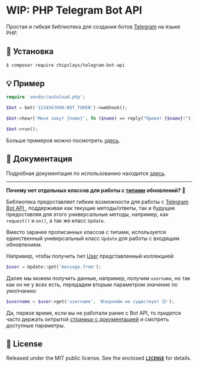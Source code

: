 # WIP: PHP Telegram Bot API

Простая и гибкая библиотека для создания ботов [Telegram](https://telegram.org/) на языке PHP.

## 👷 Установка

```bash
$ composer require chipslays/telegram-bot-api
```

## 💡 Пример
```php 
require 'vendor/autoload.php';

$bot = bot('1234567890:BOT_TOKEN')->webhook();

$bot->hear('Меня зовут {name}', fn ($name) => reply("Привет {$name}!"));

$bot->run();
```

Больше примеров можно посмотреть [здесь](https://github.com/aethletic/telegram-bot-api/tree/master/examples).

## 📖 Документация

Подробная документация по использованию находится [здесь](https://github.com/chipslays/telegram-bot-api/tree/master/docs).

---

**Почему нет отдельных классов для работы с [типами](https://core.telegram.org/bots/api#available-types) обновлений? 🤨**

Библиотека предоставляет гибкие возможности для работы с [Telegram Bot API ](https://core.telegram.org/bots/api), поддерживая как текущие методы/ответы, так и будущие предоставляя для этого универсальные методы, например, как `request()` и `on()`, а так же класс `Update`.

Вместо заранее прописанных классов с типами, используется единственный универсальный класс `Update` для работы с входящим обновлением. 

Например, чтобы получить тип [User](https://core.telegram.org/bots/api#user) представленный коллекцией: 

```php
$user = Update::get('message.from');
```

Далее мы можем получить данные, например, получим `username`, но так как он не у всех есть, передадим вторым параметром значение по умолчанию:

```php
$username = $user->get('username', 'Юзернейм не существует 😥');
```

Да, первое время, если вы не работали ранее с Bot API, то придется часто держать октрытой [страницу с документацией](https://core.telegram.org/bots/api) и смотреть доступные параметры.

## 🔑 License
Released under the MIT public license. See the enclosed [**`LICENSE`**](https://github.com/aethletic/telegram-bot-api/blob/master/license) for details.
